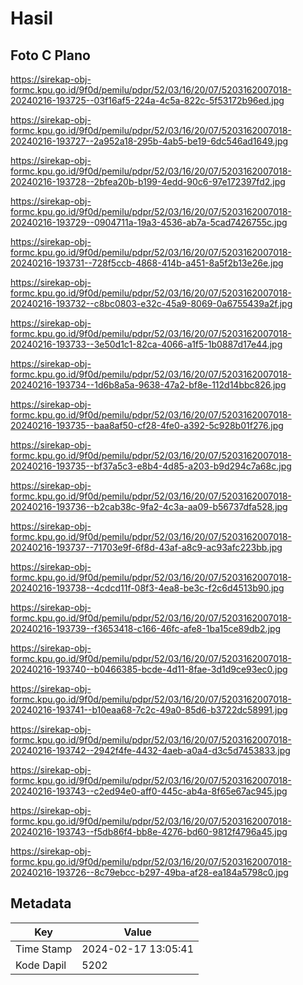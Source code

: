 # Hasil

## Foto C Plano

https://sirekap-obj-formc.kpu.go.id/9f0d/pemilu/pdpr/52/03/16/20/07/5203162007018-20240216-193725--03f16af5-224a-4c5a-822c-5f53172b96ed.jpg

https://sirekap-obj-formc.kpu.go.id/9f0d/pemilu/pdpr/52/03/16/20/07/5203162007018-20240216-193727--2a952a18-295b-4ab5-be19-6dc546ad1649.jpg

https://sirekap-obj-formc.kpu.go.id/9f0d/pemilu/pdpr/52/03/16/20/07/5203162007018-20240216-193728--2bfea20b-b199-4edd-90c6-97e172397fd2.jpg

https://sirekap-obj-formc.kpu.go.id/9f0d/pemilu/pdpr/52/03/16/20/07/5203162007018-20240216-193729--0904711a-19a3-4536-ab7a-5cad7426755c.jpg

https://sirekap-obj-formc.kpu.go.id/9f0d/pemilu/pdpr/52/03/16/20/07/5203162007018-20240216-193731--728f5ccb-4868-414b-a451-8a5f2b13e26e.jpg

https://sirekap-obj-formc.kpu.go.id/9f0d/pemilu/pdpr/52/03/16/20/07/5203162007018-20240216-193732--c8bc0803-e32c-45a9-8069-0a6755439a2f.jpg

https://sirekap-obj-formc.kpu.go.id/9f0d/pemilu/pdpr/52/03/16/20/07/5203162007018-20240216-193733--3e50d1c1-82ca-4066-a1f5-1b0887d17e44.jpg

https://sirekap-obj-formc.kpu.go.id/9f0d/pemilu/pdpr/52/03/16/20/07/5203162007018-20240216-193734--1d6b8a5a-9638-47a2-bf8e-112d14bbc826.jpg

https://sirekap-obj-formc.kpu.go.id/9f0d/pemilu/pdpr/52/03/16/20/07/5203162007018-20240216-193735--baa8af50-cf28-4fe0-a392-5c928b01f276.jpg

https://sirekap-obj-formc.kpu.go.id/9f0d/pemilu/pdpr/52/03/16/20/07/5203162007018-20240216-193735--bf37a5c3-e8b4-4d85-a203-b9d294c7a68c.jpg

https://sirekap-obj-formc.kpu.go.id/9f0d/pemilu/pdpr/52/03/16/20/07/5203162007018-20240216-193736--b2cab38c-9fa2-4c3a-aa09-b56737dfa528.jpg

https://sirekap-obj-formc.kpu.go.id/9f0d/pemilu/pdpr/52/03/16/20/07/5203162007018-20240216-193737--71703e9f-6f8d-43af-a8c9-ac93afc223bb.jpg

https://sirekap-obj-formc.kpu.go.id/9f0d/pemilu/pdpr/52/03/16/20/07/5203162007018-20240216-193738--4cdcd11f-08f3-4ea8-be3c-f2c6d4513b90.jpg

https://sirekap-obj-formc.kpu.go.id/9f0d/pemilu/pdpr/52/03/16/20/07/5203162007018-20240216-193739--f3653418-c166-46fc-afe8-1ba15ce89db2.jpg

https://sirekap-obj-formc.kpu.go.id/9f0d/pemilu/pdpr/52/03/16/20/07/5203162007018-20240216-193740--b0466385-bcde-4d11-8fae-3d1d9ce93ec0.jpg

https://sirekap-obj-formc.kpu.go.id/9f0d/pemilu/pdpr/52/03/16/20/07/5203162007018-20240216-193741--b10eaa68-7c2c-49a0-85d6-b3722dc58991.jpg

https://sirekap-obj-formc.kpu.go.id/9f0d/pemilu/pdpr/52/03/16/20/07/5203162007018-20240216-193742--2942f4fe-4432-4aeb-a0a4-d3c5d7453833.jpg

https://sirekap-obj-formc.kpu.go.id/9f0d/pemilu/pdpr/52/03/16/20/07/5203162007018-20240216-193743--c2ed94e0-aff0-445c-ab4a-8f65e67ac945.jpg

https://sirekap-obj-formc.kpu.go.id/9f0d/pemilu/pdpr/52/03/16/20/07/5203162007018-20240216-193743--f5db86f4-bb8e-4276-bd60-9812f4796a45.jpg

https://sirekap-obj-formc.kpu.go.id/9f0d/pemilu/pdpr/52/03/16/20/07/5203162007018-20240216-193726--8c79ebcc-b297-49ba-af28-ea184a5798c0.jpg


## Metadata

| Key        | Value               |
| ---------- | ------------------- |
| Time Stamp | 2024-02-17 13:05:41 |
| Kode Dapil | 5202                |



